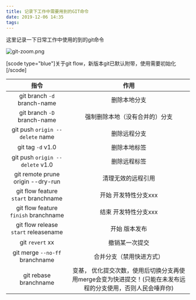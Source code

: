 ```yaml
---
title: 记录下工作中需要用到的GIT命令
date: 2019-12-06 14:35
tags:
---
```


这里记录一下日常工作中使用的到的git命令

![git-zoom.png](../记录下工作中需要用到的GIT命令/1369499882.png)

[scode type="blue"]关于git flow，新版本git已默认附带，使用需要初始化[/scode]

| 指令                                   | 作用                                                         |
|:------------------------------------:|:----------------------------------------------------------:|
| git branch `-d` branch-name          | 删除本地分支                                                     |
| git branch `-D` branch-name          | 强制删除本地（没有合并的）分支                                            |
| git push `origin --delete` name      | 删除远程分支                                                     |
| git tag `-d` v1.0                    | 删除本地标签                                                     |
| git push `origin --delete` v1.0      | 删除远程标签                                                     |
| git remote prune origin --dry-run    | 清理无效的远程引用                                                  |
| git flow feature `start` branchname  | 开始 开发特性分支xxx                                               |
| git flow feature `finish` branchname | 结束 开发特性分支xxx                                               |
| git flow release `start` releasename | 开始 版本发布                                                    |
| git `revert`  xx                     | 撤销某一次提交                                                    |
| git merge `--no-ff` branchname       | 合并分支（禁用快进方式）                                               |
| git rebase branchname                | 变基， 优化提交次数，使用后切换分支再使用merge会变为快进提交！(只能在未发布远程的分支使用，否则人民会唾弃你) |
